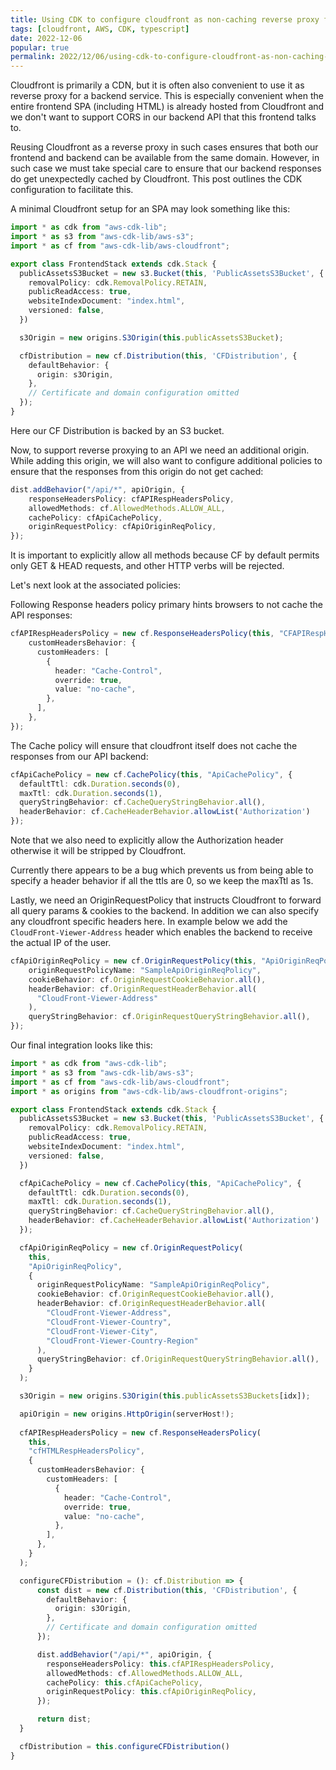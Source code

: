 ```yaml
---
title: Using CDK to configure cloudfront as non-caching reverse proxy for API backend
tags: [cloudfront, AWS, CDK, typescript]
date: 2022-12-06
popular: true
permalink: 2022/12/06/using-cdk-to-configure-cloudfront-as-non-caching-reverse-proxy-for-api-backend/
---
```


Cloudfront is primarily a CDN, but it is often also convenient to use it as reverse proxy for a backend service. This is especially convenient when the entire frontend SPA (including HTML) is already hosted from Cloudfront and we don't want to support CORS in our backend API that this frontend talks to.

Reusing Cloudfront as a reverse proxy in such cases ensures that both our frontend and backend can be available from the same domain. However, in such case we must take special care to ensure that our backend responses do get unexpectedly cached by Cloudfront. This post outlines the CDK configuration to facilitate this.

A minimal Cloudfront setup for an SPA may look something like this: 

```ts
import * as cdk from "aws-cdk-lib";
import * as s3 from "aws-cdk-lib/aws-s3";
import * as cf from "aws-cdk-lib/aws-cloudfront";

export class FrontendStack extends cdk.Stack {
  publicAssetsS3Bucket = new s3.Bucket(this, 'PublicAssetsS3Bucket', {
    removalPolicy: cdk.RemovalPolicy.RETAIN,
    publicReadAccess: true,
    websiteIndexDocument: "index.html",
    versioned: false,
  })

  s3Origin = new origins.S3Origin(this.publicAssetsS3Bucket);

  cfDistribution = new cf.Distribution(this, 'CFDistribution', {
    defaultBehavior: {
      origin: s3Origin,
    },
    // Certificate and domain configuration omitted
  });
}
```

Here our CF Distribution is backed by an S3 bucket.

Now, to support reverse proxying to an API we need an additional origin. While adding this origin, we will also want to configure additional policies to ensure that the responses from this origin do not get cached: 

```ts
dist.addBehavior("/api/*", apiOrigin, {
    responseHeadersPolicy: cfAPIRespHeadersPolicy,
    allowedMethods: cf.AllowedMethods.ALLOW_ALL,
    cachePolicy: cfApiCachePolicy,
    originRequestPolicy: cfApiOriginReqPolicy,
});
```

It is important to explicitly allow all methods because CF by default permits only GET & HEAD requests, and other HTTP verbs will be rejected.

Let's next look at the associated policies: 

Following Response headers policy primary hints browsers to not cache the API responses:

```ts
cfAPIRespHeadersPolicy = new cf.ResponseHeadersPolicy(this, "CFAPIRespHeadersPolicy", {
    customHeadersBehavior: {
      customHeaders: [
        {
          header: "Cache-Control",
          override: true,
          value: "no-cache",
        },
      ],
    },
});
```

The Cache policy will ensure that cloudfront itself does not cache the responses from our API backend: 

```ts
cfApiCachePolicy = new cf.CachePolicy(this, "ApiCachePolicy", {
  defaultTtl: cdk.Duration.seconds(0),
  maxTtl: cdk.Duration.seconds(1),
  queryStringBehavior: cf.CacheQueryStringBehavior.all(),
  headerBehavior: cf.CacheHeaderBehavior.allowList('Authorization')
});
```

Note that we also need to explicitly allow the Authorization header otherwise it will be stripped by Cloudfront. 

Currently there appears to be a bug which prevents us from being able to specify a header behavior if all the ttls are 0, so we keep the maxTtl as 1s.

Lastly, we need an OriginRequestPolicy that instructs Cloudfront to forward all query params & cookies to the backend. In addition we can also specify any cloudfront specific headers here. In example below we add the `CloudFront-Viewer-Address` header which enables the backend to receive the actual IP of the user.

```ts
cfApiOriginReqPolicy = new cf.OriginRequestPolicy(this, "ApiOriginReqPolicy", {
    originRequestPolicyName: "SampleApiOriginReqPolicy",
    cookieBehavior: cf.OriginRequestCookieBehavior.all(),
    headerBehavior: cf.OriginRequestHeaderBehavior.all(
      "CloudFront-Viewer-Address"
    ),
    queryStringBehavior: cf.OriginRequestQueryStringBehavior.all(),
});
```

Our final integration looks like this:

```ts
import * as cdk from "aws-cdk-lib";
import * as s3 from "aws-cdk-lib/aws-s3";
import * as cf from "aws-cdk-lib/aws-cloudfront";
import * as origins from "aws-cdk-lib/aws-cloudfront-origins";

export class FrontendStack extends cdk.Stack {
  publicAssetsS3Bucket = new s3.Bucket(this, 'PublicAssetsS3Bucket', {
    removalPolicy: cdk.RemovalPolicy.RETAIN,
    publicReadAccess: true,
    websiteIndexDocument: "index.html",
    versioned: false,
  })

  cfApiCachePolicy = new cf.CachePolicy(this, "ApiCachePolicy", {
    defaultTtl: cdk.Duration.seconds(0),
    maxTtl: cdk.Duration.seconds(1),
    queryStringBehavior: cf.CacheQueryStringBehavior.all(),
    headerBehavior: cf.CacheHeaderBehavior.allowList('Authorization')
  });

  cfApiOriginReqPolicy = new cf.OriginRequestPolicy(
    this,
    "ApiOriginReqPolicy",
    {
      originRequestPolicyName: "SampleApiOriginReqPolicy",
      cookieBehavior: cf.OriginRequestCookieBehavior.all(),
      headerBehavior: cf.OriginRequestHeaderBehavior.all(
        "CloudFront-Viewer-Address",
        "CloudFront-Viewer-Country",
        "CloudFront-Viewer-City",
        "CloudFront-Viewer-Country-Region"
      ),
      queryStringBehavior: cf.OriginRequestQueryStringBehavior.all(),
    }
  );

  s3Origin = new origins.S3Origin(this.publicAssetsS3Buckets[idx]);

  apiOrigin = new origins.HttpOrigin(serverHost!);
  
  cfAPIRespHeadersPolicy = new cf.ResponseHeadersPolicy(
    this,
    "cfHTMLRespHeadersPolicy",
    {
      customHeadersBehavior: {
        customHeaders: [
          {
            header: "Cache-Control",
            override: true,
            value: "no-cache",
          },
        ],
      },
    }
  );

  configureCFDistribution = (): cf.Distribution => {
      const dist = new cf.Distribution(this, 'CFDistribution', {
        defaultBehavior: {
          origin: s3Origin,
        },
        // Certificate and domain configuration omitted
      });

      dist.addBehavior("/api/*", apiOrigin, {
        responseHeadersPolicy: this.cfAPIRespHeadersPolicy,
        allowedMethods: cf.AllowedMethods.ALLOW_ALL,
        cachePolicy: this.cfApiCachePolicy,
        originRequestPolicy: this.cfApiOriginReqPolicy,
      });

      return dist;
  }

  cfDistribution = this.configureCFDistribution()
}
```
